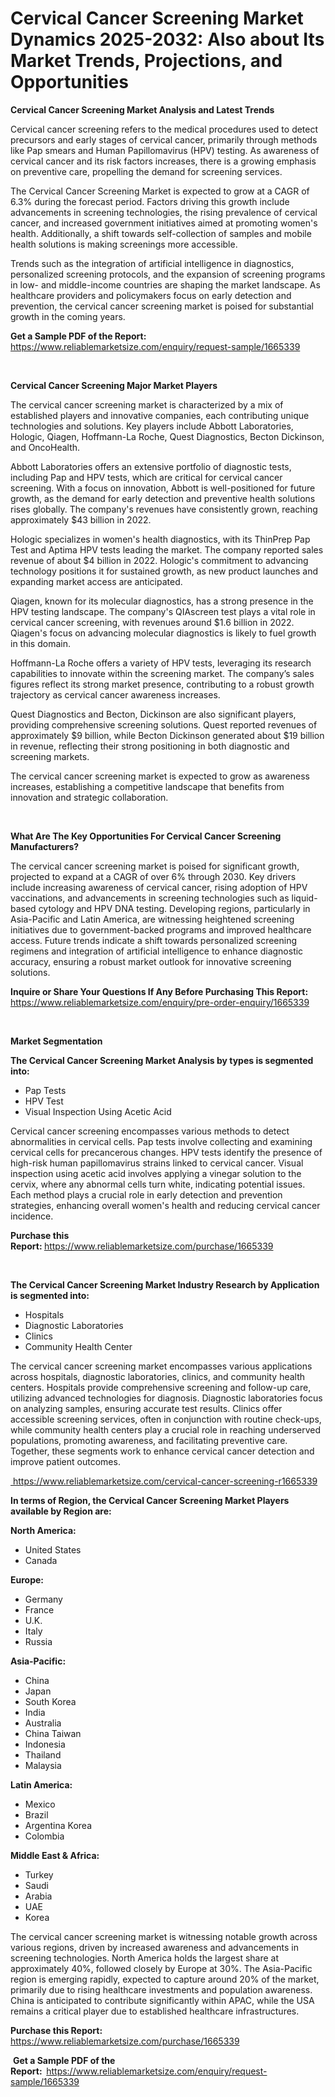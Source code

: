 <p><h1>Cervical Cancer Screening Market Dynamics 2025-2032: Also about Its Market Trends, Projections, and Opportunities</h1></p><p><strong>Cervical Cancer Screening Market Analysis and Latest Trends</strong></p>
<p><p>Cervical cancer screening refers to the medical procedures used to detect precursors and early stages of cervical cancer, primarily through methods like Pap smears and Human Papillomavirus (HPV) testing. As awareness of cervical cancer and its risk factors increases, there is a growing emphasis on preventive care, propelling the demand for screening services. </p><p>The Cervical Cancer Screening Market is expected to grow at a CAGR of 6.3% during the forecast period. Factors driving this growth include advancements in screening technologies, the rising prevalence of cervical cancer, and increased government initiatives aimed at promoting women's health. Additionally, a shift towards self-collection of samples and mobile health solutions is making screenings more accessible. </p><p>Trends such as the integration of artificial intelligence in diagnostics, personalized screening protocols, and the expansion of screening programs in low- and middle-income countries are shaping the market landscape. As healthcare providers and policymakers focus on early detection and prevention, the cervical cancer screening market is poised for substantial growth in the coming years.</p></p>
<p><strong>Get a Sample PDF of the Report:&nbsp;</strong> <a href="https://www.reliablemarketsize.com/enquiry/request-sample/1665339?utm_campaign=2944&utm_medium=2&utm_source=Github&utm_content=ia&utm_term=12042025&utm_id=cervical-cancer-screening">https://www.reliablemarketsize.com/enquiry/request-sample/1665339</a></p>
<p>&nbsp;</p>
<p><strong>Cervical Cancer Screening Major Market Players</strong></p>
<p><p>The cervical cancer screening market is characterized by a mix of established players and innovative companies, each contributing unique technologies and solutions. Key players include Abbott Laboratories, Hologic, Qiagen, Hoffmann-La Roche, Quest Diagnostics, Becton Dickinson, and OncoHealth. </p><p>Abbott Laboratories offers an extensive portfolio of diagnostic tests, including Pap and HPV tests, which are critical for cervical cancer screening. With a focus on innovation, Abbott is well-positioned for future growth, as the demand for early detection and preventive health solutions rises globally. The company's revenues have consistently grown, reaching approximately $43 billion in 2022.</p><p>Hologic specializes in women's health diagnostics, with its ThinPrep Pap Test and Aptima HPV tests leading the market. The company reported sales revenue of about $4 billion in 2022. Hologic's commitment to advancing technology positions it for sustained growth, as new product launches and expanding market access are anticipated.</p><p>Qiagen, known for its molecular diagnostics, has a strong presence in the HPV testing landscape. The company's QIAscreen test plays a vital role in cervical cancer screening, with revenues around $1.6 billion in 2022. Qiagen's focus on advancing molecular diagnostics is likely to fuel growth in this domain.</p><p>Hoffmann-La Roche offers a variety of HPV tests, leveraging its research capabilities to innovate within the screening market. The company’s sales figures reflect its strong market presence, contributing to a robust growth trajectory as cervical cancer awareness increases.</p><p>Quest Diagnostics and Becton, Dickinson are also significant players, providing comprehensive screening solutions. Quest reported revenues of approximately $9 billion, while Becton Dickinson generated about $19 billion in revenue, reflecting their strong positioning in both diagnostic and screening markets.</p><p>The cervical cancer screening market is expected to grow as awareness increases, establishing a competitive landscape that benefits from innovation and strategic collaboration.</p></p>
<p>&nbsp;</p>
<p><strong>What Are The Key Opportunities For Cervical Cancer Screening Manufacturers?</strong></p>
<p><p>The cervical cancer screening market is poised for significant growth, projected to expand at a CAGR of over 6% through 2030. Key drivers include increasing awareness of cervical cancer, rising adoption of HPV vaccinations, and advancements in screening technologies such as liquid-based cytology and HPV DNA testing. Developing regions, particularly in Asia-Pacific and Latin America, are witnessing heightened screening initiatives due to government-backed programs and improved healthcare access. Future trends indicate a shift towards personalized screening regimens and integration of artificial intelligence to enhance diagnostic accuracy, ensuring a robust market outlook for innovative screening solutions.</p></p>
<p><strong>Inquire or Share Your Questions If Any Before Purchasing This Report:</strong> <a href="https://www.reliablemarketsize.com/enquiry/pre-order-enquiry/1665339?utm_campaign=2944&utm_medium=2&utm_source=Github&utm_content=ia&utm_term=12042025&utm_id=cervical-cancer-screening">https://www.reliablemarketsize.com/enquiry/pre-order-enquiry/1665339</a></p>
<p>&nbsp;</p>
<p><strong>Market Segmentation</strong></p>
<p><strong>The Cervical Cancer Screening Market Analysis by types is segmented into:</strong></p>
<p><ul><li>Pap Tests</li><li>HPV Test</li><li>Visual Inspection Using Acetic Acid</li></ul></p>
<p><p>Cervical cancer screening encompasses various methods to detect abnormalities in cervical cells. Pap tests involve collecting and examining cervical cells for precancerous changes. HPV tests identify the presence of high-risk human papillomavirus strains linked to cervical cancer. Visual inspection using acetic acid involves applying a vinegar solution to the cervix, where any abnormal cells turn white, indicating potential issues. Each method plays a crucial role in early detection and prevention strategies, enhancing overall women's health and reducing cervical cancer incidence.</p></p>
<p><strong>Purchase this Report:&nbsp;</strong><a href="https://www.reliablemarketsize.com/purchase/1665339?utm_campaign=2944&utm_medium=2&utm_source=Github&utm_content=ia&utm_term=12042025&utm_id=cervical-cancer-screening">https://www.reliablemarketsize.com/purchase/1665339</a></p>
<p>&nbsp;</p>
<p><strong>The Cervical Cancer Screening Market Industry Research by Application is segmented into:</strong></p>
<p><ul><li>Hospitals</li><li>Diagnostic Laboratories</li><li>Clinics</li><li>Community Health Center</li></ul></p>
<p><p>The cervical cancer screening market encompasses various applications across hospitals, diagnostic laboratories, clinics, and community health centers. Hospitals provide comprehensive screening and follow-up care, utilizing advanced technologies for diagnosis. Diagnostic laboratories focus on analyzing samples, ensuring accurate test results. Clinics offer accessible screening services, often in conjunction with routine check-ups, while community health centers play a crucial role in reaching underserved populations, promoting awareness, and facilitating preventive care. Together, these segments work to enhance cervical cancer detection and improve patient outcomes.</p></p>
<p><a href="https://www.reliablemarketsize.com/cervical-cancer-screening-r1665339?utm_campaign=2944&utm_medium=2&utm_source=Github&utm_content=ia&utm_term=12042025&utm_id=cervical-cancer-screening">&nbsp;https://www.reliablemarketsize.com/cervical-cancer-screening-r1665339</a></p>
<p><strong>In terms of Region, the Cervical Cancer Screening Market Players available by Region are:</strong></p>
<p>
    <p> <strong> North America: </strong>
        <ul>
            <li>United States</li>
            <li>Canada</li>
        </ul>
        </p> 
    <p> <strong> Europe: </strong>
        <ul>
            <li>Germany</li>
            <li>France</li>
            <li>U.K.</li>
            <li>Italy</li>
            <li>Russia</li>
        </ul>
        </p> 
    <p> <strong> Asia-Pacific: </strong>
        <ul>
            <li>China</li>
            <li>Japan</li>
            <li>South Korea</li>
            <li>India</li>
            <li>Australia</li>
            <li>China Taiwan</li>
            <li>Indonesia</li>
            <li>Thailand</li>
            <li>Malaysia</li>
        </ul>
        </p> 
    <p> <strong> Latin America: </strong>
        <ul>
            <li>Mexico</li>
            <li>Brazil</li>
            <li>Argentina Korea</li>
            <li>Colombia</li>
        </ul>
        </p> 
    <p> <strong> Middle East & Africa: </strong>
        <ul>
            <li>Turkey</li>
            <li>Saudi</li>
            <li>Arabia</li>
            <li>UAE</li>
            <li>Korea</li>
        </ul>
    </p>
    </p>
<p><p>The cervical cancer screening market is witnessing notable growth across various regions, driven by increased awareness and advancements in screening technologies. North America holds the largest share at approximately 40%, followed closely by Europe at 30%. The Asia-Pacific region is emerging rapidly, expected to capture around 20% of the market, primarily due to rising healthcare investments and population awareness. China is anticipated to contribute significantly within APAC, while the USA remains a critical player due to established healthcare infrastructures.</p></p>
<p><strong>Purchase this Report: </strong><a href="https://www.reliablemarketsize.com/purchase/1665339?utm_campaign=2944&utm_medium=2&utm_source=Github&utm_content=ia&utm_term=12042025&utm_id=cervical-cancer-screening">https://www.reliablemarketsize.com/purchase/1665339</a></p>
<p>&nbsp;<strong>Get a Sample PDF of the Report:&nbsp;&nbsp;</strong><a href="https://www.reliablemarketsize.com/enquiry/request-sample/1665339?utm_campaign=2944&utm_medium=2&utm_source=Github&utm_content=ia&utm_term=12042025&utm_id=cervical-cancer-screening">https://www.reliablemarketsize.com/enquiry/request-sample/1665339</a></p>
<p><strong></strong></p>
<p><p></p><p></p><p></p></p>